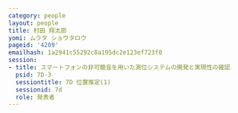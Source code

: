 ```yaml
---
category: people
layout: people
title: 村田 翔太郎
yomi: ムラタ ショウタロウ
pageid: '4209'
emailhash: 1a2941c55292c8a195dc2e123ef723f0
session:
- title: スマートフォンの非可聴音を用いた測位システムの開発と実現性の確認
  psid: 7D-3
  sessiontitle: 7D 位置推定(1)
  sessionid: 7d
  role: 発表者
---
```

